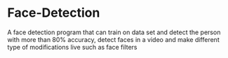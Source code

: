 # Face-Detection

A face detection program that can train on data set and detect the person with more than 80% accuracy, detect faces in a video and make different type of modifications live such as face filters

